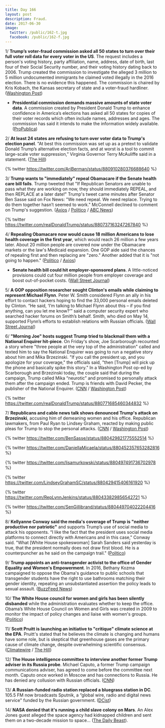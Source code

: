 ```yaml
---
title: Day 166
layout: post
description: Fraud.
date: 2017-06-30
image:
  twitter: /public/162-t.jpg
  facebook: /public/162-f.jpg
---
```


1/ **Trump’s voter-fraud commission asked all 50 states to turn over their full voter roll data for every voter in the US**. The request includes a person's voting history, party affiliation, name, address, date of birth, last four of their Social Security number, and their voting history dating back to 2006. Trump created the commission to investigate the alleged 3 million to 5 million undocumented immigrants he claimed voted illegally in the 2016 election. There is no evidence this happened. The commission is chaired by Kris Kobach, the Kansas secretary of state and a voter-fraud hardliner. ([Washington Post](https://www.washingtonpost.com/news/wonk/wp/2017/06/29/trumps-voter-fraud-commission-wants-to-know-the-voting-history-party-id-and-address-of-every-voter-in-america/))

* **Presidential commission demands massive amounts of state voter data**. A commission created by President Donald Trump to enhance confidence in America’s elections has asked all 50 states for copies of their voter records which often include names, addresses and ages. The commission has said it intends to make the information widely available. ([ProPublica](https://www.propublica.org/article/presidential-commission-demands-massive-amounts-of-state-voter-data))

2/ **At least 24 states are refusing to turn over voter data to Trump's election panel**. "At best this commission was set up as a pretext to validate Donald Trump’s alternative election facts, and at worst is a tool to commit large-scale voter suppression,” Virginia Governor Terry McAuliffe said in a statement. ([The Hill](http://thehill.com/homenews/state-watch/340289-19-states-refusing-to-provide-voter-data-to-trump-panel))

{% twitter https://twitter.com/AriBerman/status/880910280376688640 %}

3/ **Trump wants to "immediately" repeal Obamacare if the Senate health care bill fails**. Trump tweeted that "If Republican Senators are unable to pass what they are working on now, they should immediately REPEAL, and then REPLACE at a later date!" Trump's tweet came minutes after Senator Ben Sasse said on Fox News: "We need repeal. We need replace. Trying to do them together hasn’t seemed to work." McConnell declined to comment on Trump's suggestion. ([Axios](https://www.axios.com/trump-calls-for-immediately-repealing-aca-if-senate-deal-fails-2450809050.html) / [Politico](http://www.politico.com/story/2017/06/30/trump-obamacare-repeal-replace-tweet-240132) / [ABC News](http://abcnews.go.com/Politics/wireStory/latest-trump-suggests-repealing-obama-health-law-now-48369887))

{% twitter https://twitter.com/realDonaldTrump/status/880737163247267840 %}

4/ **Repealing Obamacare now would cause 18 million Americans to lose health coverage in the first year**, which would reach 26 million a few years later. About 20 million people are covered now under the Obamacare markets or the law's Medicaid expansion. One GOP aide said the chances of repealing first and then replacing are "zero." Another added that it is "not going to happen." ([Politico](http://www.politico.com/story/2017/06/30/trump-repeal-obamacare-effects-cbo-240140) / [Axios](https://www.axios.com/senate-gop-repeal-then-replace-isnt-happening-2450862467.html))

* **Senate health bill could hit employer-sponsored plans**. A
little-noticed provisions could cut four million people from employer coverage and boost out-of-pocket costs. ([Wall Street Journal](https://www.wsj.com/articles/senate-health-bill-could-hit-employer-sponsored-plans-1498764574))

5/ **A GOP opposition researcher sought Clinton's emails while claiming to represent Michael Flynn**. Peter W. Smith considered Flynn an ally in his effort to contact hackers hoping to find the 33,000 personal emails deleted by Clinton. “He said, ‘I’m talking to Michael Flynn about this – if you find anything, can you let me know?’” said a computer security expert who searched hacker forums on Smith’s behalf. Smith, who died on May 14, supported Flynn’s efforts to establish relations with Russian officials. ([Wall Street Journal](https://www.wsj.com/articles/gop-operative-sought-clinton-emails-from-hackers-implied-a-connection-to-flynn-1498770851))

6/ **"Morning Joe" hosts suggest Trump tried to blackmail them with a National Enquirer hit-piece**. On Friday's show, Joe Scarborough recounted a story where "three people at the very top of the administration" called and texted him to say the National Enquirer was going to run a negative story about him and Mika Brzezinski. "If you call the president up, and you apologize for your coverage," the officials said, "then [Trump] will pick up the phone and basically spike this story." In a Washington Post op-ed by Scarborough and Brzezinski today, the couple said that during the campaign, Trump called Mika “neurotic” and promised to personally attack them after the campaign ended. Trump is friends with David Pecker, the publisher of the National Enquirer. ([CNN](http://money.cnn.com/2017/06/30/media/national-enquirer-donald-trump-joe-scarborough/index.html) / [Washington Post](https://www.washingtonpost.com/opinions/donald-trump-is-not-well/2017/06/30/97759ee0-5d0f-11e7-9b7d-14576dc0f39d_story.html))

{% twitter https://twitter.com/realDonaldTrump/status/880771685460344832 %}

7/ **Republicans and cable news talk shows denounced Trump's attack on Brzezinski**, accusing him of demeaning women and his office. Republican lawmakers, from Paul Ryan to Lindsey Graham, reacted by making public pleas for Trump to stop the personal attacks. ([CNN](http://www.cnn.com/2017/06/29/politics/lawmakers-react-trump-tweet-joe-scarborough-mika-brzezinski-morning-joe/index.html) / [Washington Post](https://www.washingtonpost.com/news/morning-mix/wp/2017/06/30/flat-out-gross-and-disgusting-cable-tv-erupts-at-trumps-mika-brzezinski-tweets/))

{% twitter https://twitter.com/BenSasse/status/880429821775552514 %}

{% twitter https://twitter.com/DaniellaMicaela/status/880452357653282816 %}

{% twitter https://twitter.com/lisamurkowski/status/880497491736702978 %}

{% twitter https://twitter.com/LindseyGrahamSC/status/880429415406161920 %}

{% twitter https://twitter.com/RepLynnJenkins/status/880433829856542721 %}

{% twitter https://twitter.com/SenGillibrand/status/880449704022204416 %}

8/ **Kellyanne Conway said the media's coverage of Trump is "neither productive nor patriotic"** and supports Trump’s use of social media to attack his opponents. “I like the fact that the president uses social media platforms to connect directly with Americans and in this case," Conway said. "What [White House spokeswoman] Sarah Sanders said yesterday is true, that the president normally does not draw first blood. He is a counterpuncher as he said on the campaign trail." ([Politico](http://www.politico.com/story/2017/06/30/kellyanne-conway-trump-social-media-attacks-240139))

9/ **Trump appoints an anti-transgender activist to the office of Gender Equality and Women's Empowerment**. In 2016, Bethany Kozma campaigned to oppose the Obama's guidance to public schools that transgender students have the right to use bathrooms matching their gender identity, repeating an unsubstantiated assertion the policy leads to sexual assault. ([BuzzFeed News](https://www.buzzfeed.com/lesterfeder/trump-administration-appoints-anti-transgender-activist-to))

10/ **The White House council for women and girls has been silently disbanded** while the administration evaluates whether to keep the office. Obama’s White House Council on Women and Girls was created in 2009 to monitor the impact of policy changes and liaise with women's groups. ([Politico](http://www.politico.com/story/2017/06/30/donald-trump-white-house-council-for-women-and-girls-239979))

11/ **Scott Pruitt is launching an initiative to "critique" climate science at the EPA**. Pruitt's stated that he believes the climate is changing and humans have some role, but is skeptical that greenhouse gases are the primary cause of climate change, despite overwhelming scientific consensus. ([Climatewire](https://www.eenews.net/stories/1060056858) / [The Hill](http://thehill.com/policy/energy-environment/340223-epa-head-to-launch-initiative-to-challenge-climate-science))

12/ **The House intelligence committee to interview another former Trump adviser in its Russia probe**. Michael Caputo, a former Trump campaign communications adviser, has agreed to come before the committee next month. Caputo once worked in Moscow and has connections to Russia. He has denied any collusion with Russian officials. ([CNN](http://www.cnn.com/2017/06/30/politics/house-intelligence-committee-interview-michael-caputo/index.html))

13/ **A Russian-funded radio station replaced a bluegrass station in DC**. 105.5 FM now broadcasts Sputnik, a “global wire, radio and digital news service" funded by the Russian government. ([DCist](http://dcist.com/2017/06/russian-funded_news_station_replace.php))

14/ **NASA denied that it's running a child slave colony on Mars**. An Alex Jones guest alleged the space agency had kidnapped children and sent them on a two-decade mission to space... ([The Daily Beast](http://www.thedailybeast.com/nasa-denies-that-its-running-a-child-slave-colony-on-mars)).